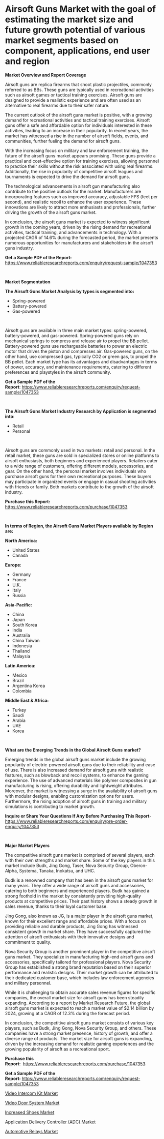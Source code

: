 <p><h1>Airsoft Guns Market with the goal of estimating the market size and future growth potential of various market segments based on component, applications, end user and region</h1></p><p><strong>Market Overview and Report Coverage</strong></p>
<p><p>Airsoft guns are replica firearms that shoot plastic projectiles, commonly referred to as BBs. These guns are typically used in recreational activities such as airsoft games or tactical training exercises. Airsoft guns are designed to provide a realistic experience and are often used as an alternative to real firearms due to their safer nature.</p><p>The current outlook of the airsoft guns market is positive, with a growing demand for recreational activities and tactical training exercises. Airsoft guns offer a safe and affordable option for individuals interested in these activities, leading to an increase in their popularity. In recent years, the market has witnessed a rise in the number of airsoft fields, events, and communities, further fueling the demand for airsoft guns.</p><p>With the increasing focus on military and law enforcement training, the future of the airsoft guns market appears promising. These guns provide a practical and cost-effective option for training exercises, allowing personnel to practice their skills without the risk associated with using real firearms. Additionally, the rise in popularity of competitive airsoft leagues and tournaments is expected to drive the demand for airsoft guns.</p><p>The technological advancements in airsoft gun manufacturing also contribute to the positive outlook for the market. Manufacturers are incorporating features such as improved accuracy, adjustable FPS (feet per second), and realistic recoil to enhance the user experience. These innovations are likely to attract more enthusiasts and professionals, further driving the growth of the airsoft guns market.</p><p>In conclusion, the airsoft guns market is expected to witness significant growth in the coming years, driven by the rising demand for recreational activities, tactical training, and advancements in technology. With a projected CAGR of 14.6% during the forecasted period, the market presents numerous opportunities for manufacturers and stakeholders in the airsoft guns industry.</p></p>
<p><strong>Get a Sample PDF of the Report:</strong> <a href="https://www.reliableresearchreports.com/enquiry/request-sample/1047353">https://www.reliableresearchreports.com/enquiry/request-sample/1047353</a></p>
<p>&nbsp;</p>
<p><strong>Market Segmentation</strong></p>
<p><strong>The Airsoft Guns Market Analysis by types is segmented into:</strong></p>
<p><ul><li>Spring-powered</li><li>Battery-powered</li><li>Gas-powered</li></ul></p>
<p>&nbsp;</p>
<p><p>Airsoft guns are available in three main market types: spring-powered, battery-powered, and gas-powered. Spring-powered guns rely on mechanical springs to compress and release air to propel the BB pellet. Battery-powered guns use rechargeable batteries to power an electric motor that drives the piston and compresses air. Gas-powered guns, on the other hand, use compressed gas, typically CO2 or green gas, to propel the BB pellet. Each market type has its advantages and disadvantages in terms of power, accuracy, and maintenance requirements, catering to different preferences and playstyles in the airsoft community.</p></p>
<p><strong>Get a Sample PDF of the Report:</strong>&nbsp;<a href="https://www.reliableresearchreports.com/enquiry/request-sample/1047353">https://www.reliableresearchreports.com/enquiry/request-sample/1047353</a></p>
<p>&nbsp;</p>
<p><strong>The Airsoft Guns Market Industry Research by Application is segmented into:</strong></p>
<p><ul><li>Retail</li><li>Personal</li></ul></p>
<p>&nbsp;</p>
<p><p>Airsoft guns are commonly used in two markets: retail and personal. In the retail market, these guns are sold in specialized stores or online platforms to airsoft enthusiasts, both beginners and experienced players. Retailers cater to a wide range of customers, offering different models, accessories, and gear. On the other hand, the personal market involves individuals who purchase airsoft guns for their own recreational purposes. These buyers may participate in organized events or engage in casual shooting activities with friends or family. Both markets contribute to the growth of the airsoft industry.</p></p>
<p><strong>Purchase this Report:</strong>&nbsp; <a href="https://www.reliableresearchreports.com/purchase/1047353">https://www.reliableresearchreports.com/purchase/1047353</a></p>
<p>&nbsp;</p>
<p><strong>In terms of Region, the Airsoft Guns Market Players available by Region are:</strong></p>
<p>
    <p> <strong> North America: </strong>
        <ul>
            <li>United States</li>
            <li>Canada</li>
        </ul>
        </p> 
    <p> <strong> Europe: </strong>
        <ul>
            <li>Germany</li>
            <li>France</li>
            <li>U.K.</li>
            <li>Italy</li>
            <li>Russia</li>
        </ul>
        </p> 
    <p> <strong> Asia-Pacific: </strong>
        <ul>
            <li>China</li>
            <li>Japan</li>
            <li>South Korea</li>
            <li>India</li>
            <li>Australia</li>
            <li>China Taiwan</li>
            <li>Indonesia</li>
            <li>Thailand</li>
            <li>Malaysia</li>
        </ul>
        </p> 
    <p> <strong> Latin America: </strong>
        <ul>
            <li>Mexico</li>
            <li>Brazil</li>
            <li>Argentina Korea</li>
            <li>Colombia</li>
        </ul>
        </p> 
    <p> <strong> Middle East & Africa: </strong>
        <ul>
            <li>Turkey</li>
            <li>Saudi</li>
            <li>Arabia</li>
            <li>UAE</li>
            <li>Korea</li>
        </ul>
    </p>
    </p>
<p>&nbsp;</p>
<p><strong>What are the Emerging Trends in the Global Airsoft Guns market?</strong></p>
<p><p>Emerging trends in the global airsoft guns market include the growing popularity of electric-powered airsoft guns due to their reliability and ease of use. There is also increased demand for airsoft guns with realistic features, such as blowback and recoil systems, to enhance the gaming experience. The use of advanced materials like polymer composites in gun manufacturing is rising, offering durability and lightweight attributes. Moreover, the market is witnessing a surge in the availability of airsoft guns with modular designs, enabling customization options for users. Furthermore, the rising adoption of airsoft guns in training and military simulations is contributing to market growth.</p></p>
<p><strong>Inquire or Share Your Questions If Any Before Purchasing This Report</strong>- <a href="https://www.reliableresearchreports.com/enquiry/pre-order-enquiry/1047353">https://www.reliableresearchreports.com/enquiry/pre-order-enquiry/1047353</a></p>
<p>&nbsp;</p>
<p><strong>Major Market Players</strong></p>
<p><p>The competitive airsoft guns market is comprised of several players, each with their own strengths and market share. Some of the key players in this market include Budk, Jing Gong, Taser, Nova Security Group, Oberon-Alpha, Systema, Tanaka, Inokatsu, and UHC. </p><p>Budk is a renowned company that has been in the airsoft guns market for many years. They offer a wide range of airsoft guns and accessories, catering to both beginners and experienced players. Budk has gained a strong foothold in the market by consistently providing high-quality products at competitive prices. Their past history shows a steady growth in sales revenue, thanks to their loyal customer base.</p><p>Jing Gong, also known as JG, is a major player in the airsoft guns market, known for their excellent range and affordable prices. With a focus on providing reliable and durable products, Jing Gong has witnessed consistent growth in market share. They have successfully captured the attention of airsoft enthusiasts with their innovative designs and commitment to quality.</p><p>Nova Security Group is another prominent player in the competitive airsoft guns market. They specialize in manufacturing high-end airsoft guns and accessories, specifically tailored for professional players. Nova Security Group has established a strong brand reputation based on their superior performance and realistic designs. Their market growth can be attributed to their dedicated customer base, which includes law enforcement agencies and military personnel.</p><p>While it is challenging to obtain accurate sales revenue figures for specific companies, the overall market size for airsoft guns has been steadily expanding. According to a report by Market Research Future, the global airsoft guns market is expected to reach a market value of $2.14 billion by 2024, growing at a CAGR of 12.3% during the forecast period.</p><p>In conclusion, the competitive airsoft guns market consists of various key players, such as Budk, Jing Gong, Nova Security Group, and others. These companies have a strong market presence, history of growth, and offer a diverse range of products. The market size for airsoft guns is expanding, driven by the increasing demand for realistic gaming experiences and the growing popularity of airsoft as a recreational sport.</p></p>
<p><strong>Purchase this Report:</strong>&nbsp;&nbsp;<a href="https://www.reliableresearchreports.com/purchase/1047353">https://www.reliableresearchreports.com/purchase/1047353</a></p>
<p></p>
<p><strong>Get a Sample PDF of the Report:</strong>&nbsp;<a href="https://www.reliableresearchreports.com/enquiry/request-sample/1047353">https://www.reliableresearchreports.com/enquiry/request-sample/1047353</a></p>
<p><p><a href="https://www.linkedin.com/pulse/video-intercom-kit-market-research-report-unlocks-analysis-financial-qgzef/">Video Intercom Kit Market</a></p><p><a href="https://www.linkedin.com/pulse/video-door-system-market-size-growth-forecast-from-2023--haunf/">Video Door System Market</a></p><p><a href="https://medium.com/@barbarafranklin1904/increased-shoes-market-current-market-share-cagr-growth-projection-and-forecast-till-2030-57166013e117">Increased Shoes Market</a></p><p><a href="https://github.com/RickHolmes3/Market-Research-Report-List-1/blob/main/application-delivery-controller-adc-market.md">Application Delivery Controller (ADC) Market</a></p><p><a href="https://github.com/GroverBarry/Market-Research-Report-List-1/blob/main/automotive-relays-market.md">Automotive Relays Market</a></p></p>